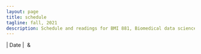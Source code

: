```yaml
---
layout: page
title: schedule
tagline: fall, 2021
description: Schedule and readings for BMI 881, Biomedical data science scholarly literature
---
```


| Date    | &nbsp;&